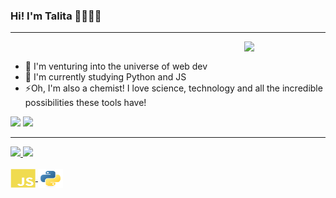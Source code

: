 ### Hi! I'm Talita 🙋🏻‍♀️✨
  
<hr><img align="right" width="130" src="https://media.giphy.com/media/LmNwrBhejkK9EFP504/giphy.gif"/>
<div style="display: inline_block"><br>
  
- 🔭 I'm venturing into the universe of web dev
- 🌱 I'm currently studying Python and JS
- ⚡Oh, I'm also a chemist! I love science, technology and all the incredible possibilities these tools have!
</div>

  <div> 
  <a href="https://www.linkedin.com/in/talitappontes/" target="_blank"><img src="https://img.shields.io/badge/-LinkedIn-%230077B5?style=for-the-badge&logo=linkedin&logoColor=white" target="_blank"></a> 
  <a href = "mailto:talitappontes@gmail.com"><img src="https://img.shields.io/badge/Gmail-D14836?style=for-the-badge&logo=gmail&logoColor=white" target="_blank"></a>
  </div> 
  
<hr>

<div>
  <a href="https://github.com/talipontes">
  <img height="150em" src="https://github-readme-stats.vercel.app/api?username=talipontes&show_icons=true&theme=vision-friendly-dark&include_all_commits=true&count_private=true"/>
  <img height="110em" src="https://github-readme-stats.vercel.app/api/top-langs/?username=talipontes&layout=compact&langs_count=7&theme=vision-friendly-dark"/>
</div>

  <div style="display: inline_block"><br>
  <img align="center" alt="Tali-Js" height="30" width="40" src="https://raw.githubusercontent.com/devicons/devicon/master/icons/javascript/javascript-plain.svg"> 
  <img align="center" alt="Tali-Python" height="30" width="40" src="https://raw.githubusercontent.com/devicons/devicon/master/icons/python/python-original.svg">
 
</div>
  
 
  
  
